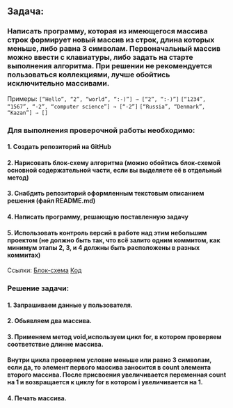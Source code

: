 ## Задача:
 ### Написать программу, которая из имеющегося массива строк формирует новый массив из строк, длина которых меньше, либо равна 3 символам. Первоначальный массив можно ввести с клавиатуры, либо задать на старте выполнения алгоритма. При решении не рекомендуется пользоваться коллекциями, лучше обойтись исключительно массивами.

 Примеры:
`[“Hello”, “2”, “world”, “:-)”] → [“2”, “:-)”]`
`[“1234”, “1567”, “-2”, “computer science”] → [“-2”]`
`[“Russia”, “Denmark”, “Kazan”] → []`

 ### Для выполнения проверочной работы необходимо:

 #### 1. Создать репозиторий на GitHub
 #### 2. Нарисовать блок-схему алгоритма (можно обойтись блок-схемой основной содержательной части, если вы выделяете её в отдельный метод)
 #### 3. Снабдить репозиторий оформленным текстовым описанием решения (файл README.md)
 #### 4. Написать программу, решающую поставленную задачу
 #### 5. Использовать контроль версий в работе над этим небольшим проектом (не должно быть так, что всё залито одним коммитом, как минимум этапы 2, 3, и 4 должны быть расположены в разных коммитах)
 
 Ссылки:
 [Блок-схема](1.drawio.png)
 [Код](Task/Program.cs)

 ### Решение задачи:
 #### 1. Запрашиваем данные у пользователя. 
 #### 2. Обьявляем два массива. 
 #### 3. Применяем метод void,используем цикл for, в котором проверяем соответствие длинне массива. 
 #### Внутри цикла проверяем условие меньше или равно 3 символам, если да, то элемент первого массива заносится в count элемента второго массива. После присвоения увеличивается переменная count на 1 и возвращается к циклу for в котором i увеличивается на 1.
 #### 4. Печать массива.